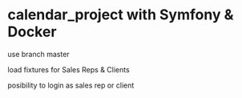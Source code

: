 # calendar_project with Symfony & Docker

use branch master

load fixtures for Sales Reps & Clients

posibility to login as sales rep or client
